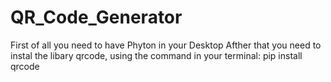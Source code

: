 # QR_Code_Generator



First of all you need to have Phyton in your Desktop
Afther that you need to instal the libary qrcode, using the command in your terminal: 
pip install qrcode

